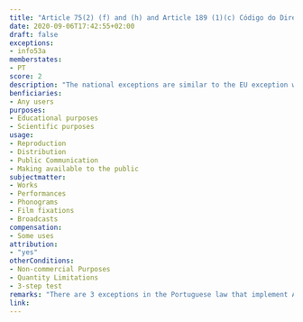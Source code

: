 ```yaml
---
title: "Article 75(2) (f) and (h) and Article 189 (1)(c) Código do Direito de Autor e dos Direitos Conexos"
date: 2020-09-06T17:42:55+02:00
draft: false
exceptions:
- info53a
memberstates:
- PT 
score: 2
description: "The national exceptions are similar to the EU exception with regards to who can benefit from the exception and the materials that can be used. The national exceptions are more restrictive than the EU exception with regards to the type of activities that can be done and the purposes of the activities. The national exceptions require attribution and do not require the payment of compensation for most uses. The national exceptions have further restrictions." 
benficiaries:
- Any users
purposes: 
- Educational purposes
- Scientific purposes 
usage:
- Reproduction
- Distribution
- Public Communication 
- Making available to the public
subjectmatter:
- Works
- Performances
- Phonograms
- Film fixations
- Broadcasts
compensation: 
- Some uses
attribution: 
- "yes"
otherConditions: 
- Non-commercial Purposes
- Quantity Limitations
- 3-step test 
remarks: "There are 3 exceptions in the Portuguese law that implement Art. 5.3(a) InfoSoc.: two cover the use of copyright-protected works (Art. 75(2)(f) and (g)) and one covers the use of subject matter protected by neighbouring rights under the InfoSoc (i.e. performances, phonograms, film fixations and broadcasts) (Art. 189(1)(c)).<br /><br />The exception that applies to subject matter protected by neighbouring rights covers uses both for educational and scientific purposes, whereas the exceptions that apply to copyright-protected works do not cover scientific purposes.<br /><br /> The exception that applies to subject matter protected by neighbouring rights covers any uses. The main exception permitting the use of copyright-protected works covers reproduction, distribution and making available to the public for teaching purposes (Art. 75(2)(f)); the other allows the inclusion of works for purposes of creating teaching materials (Art. 75(2)(h)).<br /><br />The exceptions that allow the use of copyright-protected works (Art. 75(2)(f) and (g)) are conditioned to the use of parts of works, but one of them (Art. 75(2)(h)) allows the use of short works in their entirety. The exception that applies to subject matter protected by neighbouring rights does not restrict the portion to which a material can be used. The main exception permitting the use of copyright-protected works (Art. 75(2)(f)) is conditioned to uses that are exclusively related to the teaching objectives in the “establishments” (implying that the exception only covers formal activities, but without specifying which establishments are those) and that do not aim to obtain, directly or indirectly, an economic or commercial advantage. The other two exceptions do not have any such limitations.<br /><br />The exceptions that permit the use of copyright-protected works (Art. 75(2)(f) and (g)) are subject to the 3-step test. The exception that applies to subject matter protected by neighbouring rights does not have any such limitation. The exception that covers the creation of teaching materials (Art. 75(2)(h)) is the only one that is subject to compensation." 
link: 
---
```



